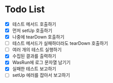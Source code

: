 # Todo List

- [x] 테스트 메서드 호출하기
- [x] 먼저 setUp 호출하기
- [x] 나중에 tearDown 호출하기
- [ ] 테스트 메서드가 실패하더라도 tearDown 호출하기
- [ ] 여러 개의 테스트 실행하기
- [x] 수집된 결과를 출력하기
- [x] WasRun에 로그 문자열 남기기
- [x] 실패한 테스트 보고하기
- [ ] setUp 에러를 잡아서 보고하기